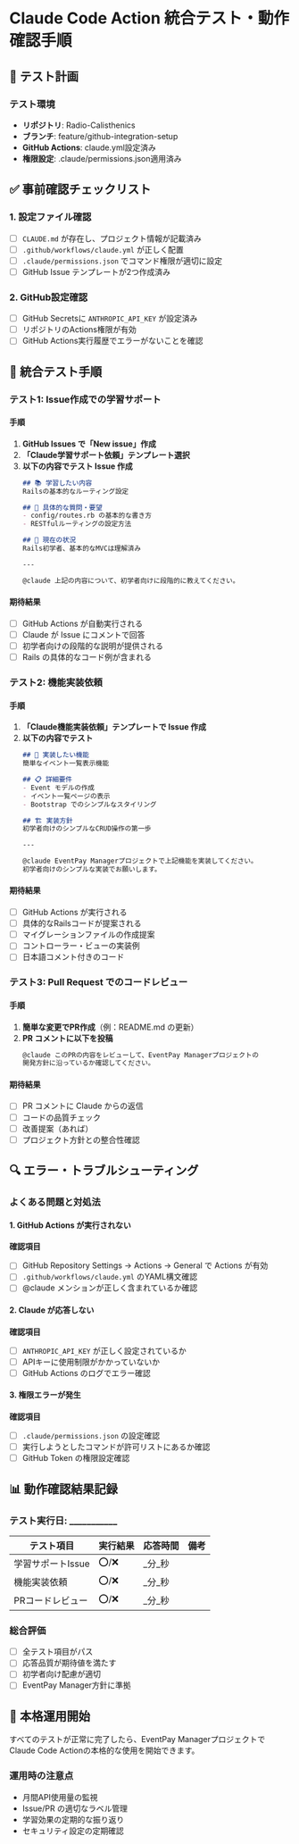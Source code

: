 # Claude Code Action 統合テスト・動作確認手順

## 🧪 テスト計画

### テスト環境
- **リポジトリ**: Radio-Calisthenics
- **ブランチ**: feature/github-integration-setup
- **GitHub Actions**: claude.yml設定済み
- **権限設定**: .claude/permissions.json適用済み

## ✅ 事前確認チェックリスト

### 1. 設定ファイル確認
- [ ] `CLAUDE.md` が存在し、プロジェクト情報が記載済み
- [ ] `.github/workflows/claude.yml` が正しく配置
- [ ] `.claude/permissions.json` でコマンド権限が適切に設定
- [ ] GitHub Issue テンプレートが2つ作成済み

### 2. GitHub設定確認
- [ ] GitHub Secretsに `ANTHROPIC_API_KEY` が設定済み
- [ ] リポジトリのActions権限が有効
- [ ] GitHub Actions実行履歴でエラーがないことを確認

## 🔄 統合テスト手順

### テスト1: Issue作成での学習サポート

#### 手順
1. **GitHub Issues で「New issue」作成**
2. **「Claude学習サポート依頼」テンプレート選択**
3. **以下の内容でテスト Issue 作成**
   ```markdown
   ## 📚 学習したい内容
   Railsの基本的なルーティング設定
   
   ## 🎯 具体的な質問・要望
   - config/routes.rb の基本的な書き方
   - RESTfulルーティングの設定方法
   
   ## 🔧 現在の状況
   Rails初学者、基本的なMVCは理解済み
   
   ---
   
   @claude 上記の内容について、初学者向けに段階的に教えてください。
   ```

#### 期待結果
- [ ] GitHub Actions が自動実行される
- [ ] Claude が Issue にコメントで回答
- [ ] 初学者向けの段階的な説明が提供される
- [ ] Rails の具体的なコード例が含まれる

### テスト2: 機能実装依頼

#### 手順
1. **「Claude機能実装依頼」テンプレートで Issue 作成**
2. **以下の内容でテスト**
   ```markdown
   ## 🎯 実装したい機能
   簡単なイベント一覧表示機能
   
   ## 📋 詳細要件
   - Event モデルの作成
   - イベント一覧ページの表示
   - Bootstrap でのシンプルなスタイリング
   
   ## 🏗️ 実装方針
   初学者向けのシンプルなCRUD操作の第一歩
   
   ---
   
   @claude EventPay Managerプロジェクトで上記機能を実装してください。
   初学者向けのシンプルな実装でお願いします。
   ```

#### 期待結果
- [ ] GitHub Actions が実行される
- [ ] 具体的なRailsコードが提案される
- [ ] マイグレーションファイルの作成提案
- [ ] コントローラー・ビューの実装例
- [ ] 日本語コメント付きのコード

### テスト3: Pull Request でのコードレビュー

#### 手順
1. **簡単な変更でPR作成**（例：README.md の更新）
2. **PR コメントに以下を投稿**
   ```markdown
   @claude このPRの内容をレビューして、EventPay Managerプロジェクトの
   開発方針に沿っているか確認してください。
   ```

#### 期待結果
- [ ] PR コメントに Claude からの返信
- [ ] コードの品質チェック
- [ ] 改善提案（あれば）
- [ ] プロジェクト方針との整合性確認

## 🔍 エラー・トラブルシューティング

### よくある問題と対処法

#### 1. GitHub Actions が実行されない
**確認項目**
- [ ] GitHub Repository Settings → Actions → General で Actions が有効
- [ ] `.github/workflows/claude.yml` のYAML構文確認
- [ ] @claude メンションが正しく含まれているか確認

#### 2. Claude が応答しない
**確認項目**
- [ ] `ANTHROPIC_API_KEY` が正しく設定されているか
- [ ] APIキーに使用制限がかかっていないか
- [ ] GitHub Actions のログでエラー確認

#### 3. 権限エラーが発生
**確認項目**
- [ ] `.claude/permissions.json` の設定確認
- [ ] 実行しようとしたコマンドが許可リストにあるか確認
- [ ] GitHub Token の権限設定確認

## 📊 動作確認結果記録

### テスト実行日: ___________

| テスト項目 | 実行結果 | 応答時間 | 備考 |
|------------|----------|----------|------|
| 学習サポートIssue | ⭕/❌ | _分_秒 | |
| 機能実装依頼 | ⭕/❌ | _分_秒 | |
| PRコードレビュー | ⭕/❌ | _分_秒 | |

### 総合評価
- [ ] 全テスト項目がパス
- [ ] 応答品質が期待値を満たす
- [ ] 初学者向け配慮が適切
- [ ] EventPay Manager方針に準拠

## 🚀 本格運用開始

すべてのテストが正常に完了したら、EventPay ManagerプロジェクトでClaude Code Actionの本格的な使用を開始できます。

### 運用時の注意点
- 月間API使用量の監視
- Issue/PR の適切なラベル管理
- 学習効果の定期的な振り返り
- セキュリティ設定の定期確認